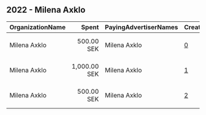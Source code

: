 ## 2022 - Milena Axklo 
|OrganizationName|Spent|PayingAdvertiserNames|CreativeUrls|Impressions|Genders|AgeBrackets|CountryCodes|BillingAddresses|CandidateBallotInformation|
|:---|---:|:---|:---|---:|:---|:---|:---|:---|:---|
|Milena Axklo|500.00 SEK|Milena Axklo|[0](https://www.snap.com/political-ads/asset/f50fc86410b2b5b6cf73572c3c875548b429346a80ec2c9e94dc9305a46b86f9?mediaType=jpeg)|7,297||18-21|sweden|SE|Milena Axklo riksdagskandidat Centerpartiet|
|Milena Axklo|1,000.00 SEK|Milena Axklo|[1](https://www.snap.com/political-ads/asset/2ab050f4af251def58f061298901f697ee9e28470f8391e0baee686f1c20fc46?mediaType=jpeg)|19,104||18+|sweden|SE|Milena Axklo riksdagskandidat nr 3 Centerpartiet|
|Milena Axklo|500.00 SEK|Milena Axklo|[2](https://www.snap.com/political-ads/asset/82f874de09059c6c7c0f94d95007f3490c22e9ed58d651a5d72394567c9f9b94?mediaType=jpeg)|8,128||18+|sweden|SE|Milena Axklo riksdagskandidat Centerpartiet|
